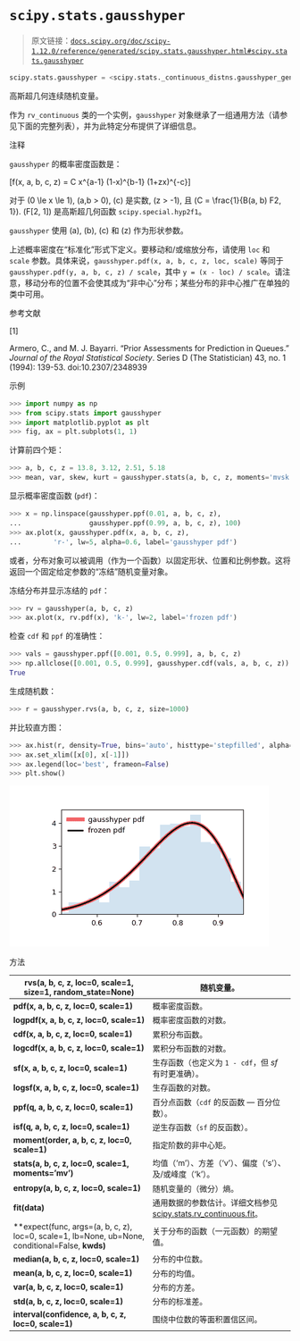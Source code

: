 # `scipy.stats.gausshyper`

> 原文链接：[`docs.scipy.org/doc/scipy-1.12.0/reference/generated/scipy.stats.gausshyper.html#scipy.stats.gausshyper`](https://docs.scipy.org/doc/scipy-1.12.0/reference/generated/scipy.stats.gausshyper.html#scipy.stats.gausshyper)

```py
scipy.stats.gausshyper = <scipy.stats._continuous_distns.gausshyper_gen object>
```

高斯超几何连续随机变量。

作为 `rv_continuous` 类的一个实例，`gausshyper` 对象继承了一组通用方法（请参见下面的完整列表），并为此特定分布提供了详细信息。

注释

`gausshyper` 的概率密度函数是：

\[f(x, a, b, c, z) = C x^{a-1} (1-x)^{b-1} (1+zx)^{-c}\]

对于 \(0 \le x \le 1\), \(a,b > 0\), \(c\) 是实数, \(z > -1\), 且 \(C = \frac{1}{B(a, b) F2, 1}\). \(F[2, 1]\) 是高斯超几何函数 `scipy.special.hyp2f1`。

`gausshyper` 使用 \(a\), \(b\), \(c\) 和 \(z\) 作为形状参数。

上述概率密度在“标准化”形式下定义。要移动和/或缩放分布，请使用 `loc` 和 `scale` 参数。具体来说，`gausshyper.pdf(x, a, b, c, z, loc, scale)` 等同于 `gausshyper.pdf(y, a, b, c, z) / scale`，其中 `y = (x - loc) / scale`。请注意，移动分布的位置不会使其成为“非中心”分布；某些分布的非中心推广在单独的类中可用。

参考文献

[1]

Armero, C., and M. J. Bayarri. “Prior Assessments for Prediction in Queues.” *Journal of the Royal Statistical Society*. Series D (The Statistician) 43, no. 1 (1994): 139-53\. doi:10.2307/2348939

示例

```py
>>> import numpy as np
>>> from scipy.stats import gausshyper
>>> import matplotlib.pyplot as plt
>>> fig, ax = plt.subplots(1, 1) 
```

计算前四个矩：

```py
>>> a, b, c, z = 13.8, 3.12, 2.51, 5.18
>>> mean, var, skew, kurt = gausshyper.stats(a, b, c, z, moments='mvsk') 
```

显示概率密度函数 (`pdf`)：

```py
>>> x = np.linspace(gausshyper.ppf(0.01, a, b, c, z),
...                 gausshyper.ppf(0.99, a, b, c, z), 100)
>>> ax.plot(x, gausshyper.pdf(x, a, b, c, z),
...        'r-', lw=5, alpha=0.6, label='gausshyper pdf') 
```

或者，分布对象可以被调用（作为一个函数）以固定形状、位置和比例参数。这将返回一个固定给定参数的“冻结”随机变量对象。

冻结分布并显示冻结的 `pdf`：

```py
>>> rv = gausshyper(a, b, c, z)
>>> ax.plot(x, rv.pdf(x), 'k-', lw=2, label='frozen pdf') 
```

检查 `cdf` 和 `ppf` 的准确性：

```py
>>> vals = gausshyper.ppf([0.001, 0.5, 0.999], a, b, c, z)
>>> np.allclose([0.001, 0.5, 0.999], gausshyper.cdf(vals, a, b, c, z))
True 
```

生成随机数：

```py
>>> r = gausshyper.rvs(a, b, c, z, size=1000) 
```

并比较直方图：

```py
>>> ax.hist(r, density=True, bins='auto', histtype='stepfilled', alpha=0.2)
>>> ax.set_xlim([x[0], x[-1]])
>>> ax.legend(loc='best', frameon=False)
>>> plt.show() 
```

![../../_images/scipy-stats-gausshyper-1.png](img/3f1aa46d0ce018f8e15840d39f964ef2.png)

方法

| **rvs(a, b, c, z, loc=0, scale=1, size=1, random_state=None)** | 随机变量。 |
| --- | --- |
| **pdf(x, a, b, c, z, loc=0, scale=1)** | 概率密度函数。 |
| **logpdf(x, a, b, c, z, loc=0, scale=1)** | 概率密度函数的对数。 |
| **cdf(x, a, b, c, z, loc=0, scale=1)** | 累积分布函数。 |
| **logcdf(x, a, b, c, z, loc=0, scale=1)** | 累积分布函数的对数。 |
| **sf(x, a, b, c, z, loc=0, scale=1)** | 生存函数（也定义为 `1 - cdf`，但 *sf* 有时更准确）。 |
| **logsf(x, a, b, c, z, loc=0, scale=1)** | 生存函数的对数。 |
| **ppf(q, a, b, c, z, loc=0, scale=1)** | 百分点函数（`cdf` 的反函数 — 百分位数）。 |
| **isf(q, a, b, c, z, loc=0, scale=1)** | 逆生存函数（`sf` 的反函数）。 |
| **moment(order, a, b, c, z, loc=0, scale=1)** | 指定阶数的非中心矩。 |
| **stats(a, b, c, z, loc=0, scale=1, moments=’mv’)** | 均值（‘m’）、方差（‘v’）、偏度（‘s’）、及/或峰度（‘k’）。 |
| **entropy(a, b, c, z, loc=0, scale=1)** | 随机变量的（微分）熵。 |
| **fit(data)** | 通用数据的参数估计。详细文档参见 [scipy.stats.rv_continuous.fit](https://docs.scipy.org/doc/scipy/reference/generated/scipy.stats.rv_continuous.fit.html#scipy.stats.rv_continuous.fit)。 |
| **expect(func, args=(a, b, c, z), loc=0, scale=1, lb=None, ub=None, conditional=False, **kwds)** | 关于分布的函数（一元函数）的期望值。 |
| **median(a, b, c, z, loc=0, scale=1)** | 分布的中位数。 |
| **mean(a, b, c, z, loc=0, scale=1)** | 分布的均值。 |
| **var(a, b, c, z, loc=0, scale=1)** | 分布的方差。 |
| **std(a, b, c, z, loc=0, scale=1)** | 分布的标准差。 |
| **interval(confidence, a, b, c, z, loc=0, scale=1)** | 围绕中位数的等面积置信区间。 |

